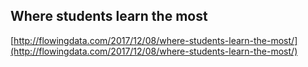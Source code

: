 ## Where students learn the most
  
  [http://flowingdata.com/2017/12/08/where-students-learn-the-most/](http://flowingdata.com/2017/12/08/where-students-learn-the-most/)